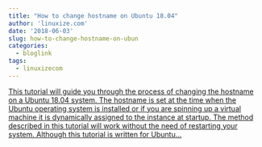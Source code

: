 ```yaml
---
title: "How to change hostname on Ubuntu 18.04"
author: 'linuxize.com'
date: '2018-06-03'
slug: how-to-change-hostname-on-ubun
categories:
  - bloglink
tags:
  - linuxizecom
---
```


[This tutorial will guide you through the process of changing the hostname on a Ubuntu 18.04 system. The hostname is set at the time when the Ubuntu operating system is installed or if you are spinning up a virtual machine it is dynamically assigned to the instance at startup. The method described in this tutorial will work without the need of restarting your system. Although this tutorial is written for Ubuntu...<click to read more>](https://linuxize.com/post/how-to-change-hostname-on-ubuntu-18-04/)

